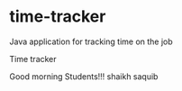 # time-tracker
Java application for tracking time on the job

Time tracker

Good morning Students!!!
shaikh saquib
